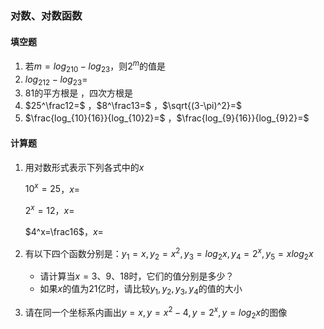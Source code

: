 ### 对数、对数函数

#### 填空题

1. 若$m=log_210-log_23$，则$2^m$的值是
2. $log_212-log_23=$
3. $81$的平方根是          ，四次方根是
4. $25^\frac12=$          ，$8^\frac13=$             ，$\sqrt{(3-\pi)^2}=$
5. $\frac{log_{10}{16}}{log_{10}2}=$                     ，$\frac{log_{9}{16}}{log_{9}2}=$



#### 计算题

1. 用对数形式表示下列各式中的$x$

   $10^x=25$，$x=$

   $2^x=12$，$x=$

   $4^x=\frac16$，$x=$







2. 有以下四个函数分别是：$y_1=x,y_2=x^2,y_3=log_2x,y_4=2^x,y_5=xlog_2x$
   * 请计算当$x=3、9、18$时，它们的值分别是多少？
   * 如果$x$的值为$21$亿时，请比较$y_1,y_2,y_3,y_4$的值的大小











3. 请在同一个坐标系内画出$y=x,y=x^2-4,y=2^x,y=log_2x$的图像







